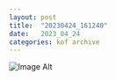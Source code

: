 ```yaml
---
layout:	post
title:	"20230424_161240"
date:	2023_04_24
categories:	kof archive
---
```


![Image Alt](https://k0f.github.io/assets/20230424_161240.jpg)
